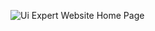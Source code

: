 ![Ui Expert Website Home Page](https://user-images.githubusercontent.com/61098682/78187474-d64a1980-7444-11ea-8fea-04a648919527.png)
